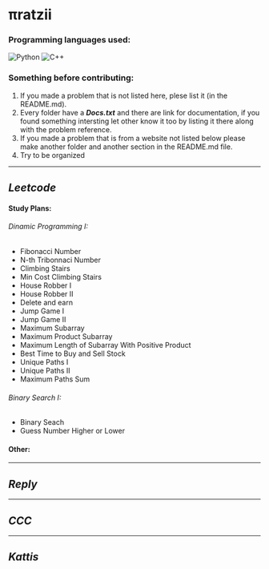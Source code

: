 # πratzii 

### Programming languages used:

<!-- If you want to add another language take the link ~ https://img.shields.io/badge/-TEXTHERE-black?style=flat-square&logo=LOGOHERE ~ on another tab and replace TEXTHERE with the text you want to appear beside the logo (maybe the programming language) and replace LOGOHERE with the programming language name (examples below) -->

<div style="flex-direction:"row";flex-wrap:"row">

  <!--Python-->
  <img alt="Python" src="https://img.shields.io/badge/-Python-black?style=flat-square&logo=Python">

  <!--C++-->
  <img alt="C++" src="https://img.shields.io/badge/-C/C++-black?style=flat-square&logo=c">

</div>

### Something before contributing:
1. If you made a problem that is not listed here, plese list it (in the README.md).
2. Every folder have a ***Docs.txt*** and there are link for documentation, if you found something intersting let other know it too by listing it there along with the problem reference.
3. If you made a problem that is from a website not listed below please make another folder and another section in the README.md file.
4. Try to be organized 

---

## ***Leetcode***

#### Study Plans:
###### Dinamic Programming I: 
- Fibonacci Number
- N-th Tribonnaci Number 
- Climbing Stairs
- Min Cost Climbing Stairs
- House Robber I
- House Robber II
- Delete and earn
- Jump Game I
- Jump Game II
- Maximum Subarray
- Maximum Product Subarray
- Maximum Length of Subarray With Positive Product
- Best Time to Buy and Sell Stock
- Unique Paths I
- Unique Paths II
- Maximum Paths Sum

###### Binary Search I:
- Binary Seach
- Guess Number Higher or Lower

#### Other:

---

## ***Reply***

---

## ***CCC***

---

## ***Kattis***

